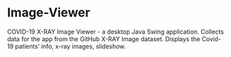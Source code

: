 # Image-Viewer
COVID-19 X-RAY Image Viewer - a desktop Java Swing application. 
Collects data for the app from the GitHub X-RAY Image dataset. 
Displays the Covid-19 patients’ info, x-ray images, slideshow.
